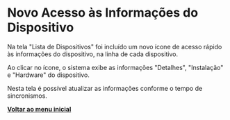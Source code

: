 # Novo Acesso às Informações do Dispositivo

Na tela "Lista de Dispositivos" foi incluído um novo ícone de acesso rápido às informações do dispositivo, na linha de cada dispositivo.&#x20;

Ao clicar no ícone, o sistema exibe as informações "Detalhes", "Instalação" e "Hardware" do dispositivo.

Nesta tela é possível atualizar as informações conforme o tempo de sincronismos.



[**Voltar ao menu inicial**](./)
